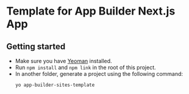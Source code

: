 # Template for App Builder Next.js App

## Getting started

* Make sure you have [Yeoman](https://yeoman.io/learning/index.html) installed.
* Run `npm install` and `npm link` in the root of this project.
* In another folder, generate a project using the following command:
    ```
    yo app-builder-sites-template
    ```
